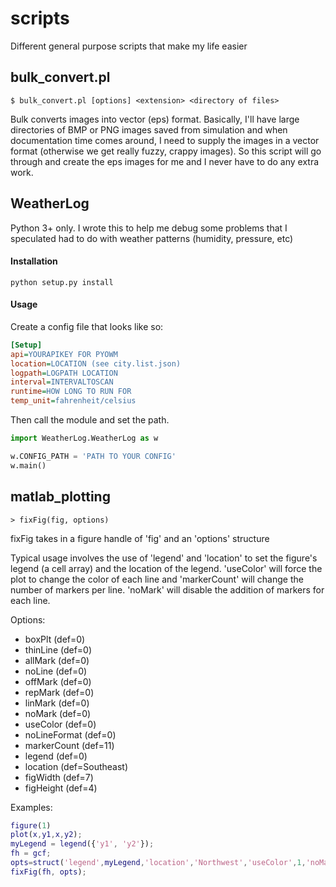 # scripts
Different general purpose scripts that make my life easier

bulk_convert.pl
-----------------
```
$ bulk_convert.pl [options] <extension> <directory of files>
```
Bulk converts images into vector (eps) format.  Basically, I'll have large directories of BMP or PNG images saved from simulation and when documentation time comes around, I need to supply the images in a vector format (otherwise we get really fuzzy, crappy images).  So this script will go through and create the eps images for me and I never have to do any extra work.

WeatherLog
-----------------

Python 3+ only.  I wrote this to help me debug some problems that I speculated had to do with weather patterns (humidity, pressure, etc)

#### Installation
```
python setup.py install
```

#### Usage
Create a config file that looks like so:
```ini
[Setup]
api=YOURAPIKEY FOR PYOWM
location=LOCATION (see city.list.json)
logpath=LOGPATH LOCATION
interval=INTERVALTOSCAN
runtime=HOW LONG TO RUN FOR
temp_unit=fahrenheit/celsius
```

Then call the module and set the path.
```python
import WeatherLog.WeatherLog as w

w.CONFIG_PATH = 'PATH TO YOUR CONFIG'
w.main()
```


matlab_plotting
-----------------
```
> fixFig(fig, options)
```
fixFig takes in a figure handle of 'fig' and an 'options' structure

Typical usage involves the use of 'legend' and 'location' to set the figure's legend (a cell array) and the location of the legend.  'useColor' will force the plot to change the color of each line and 'markerCount' will change the number of markers per line.  'noMark' will disable the addition of markers for each line.

Options:
  - boxPlt     (def=0)
  - thinLine   (def=0)
  - allMark    (def=0)
  - noLine     (def=0)
  - offMark    (def=0)
  - repMark    (def=0)
  - linMark    (def=0)
  - noMark     (def=0)
  - useColor   (def=0)
  - noLineFormat (def=0)
  - markerCount (def=11)
  - legend     (def=0)
  - location   (def=Southeast)
  - figWidth   (def=7)
  - figHeight  (def=4)

Examples:
```matlab
figure(1)
plot(x,y1,x,y2);
myLegend = legend({'y1', 'y2'});
fh = gcf;
opts=struct('legend',myLegend,'location','Northwest','useColor',1,'noMark',1);
fixFig(fh, opts);
```
